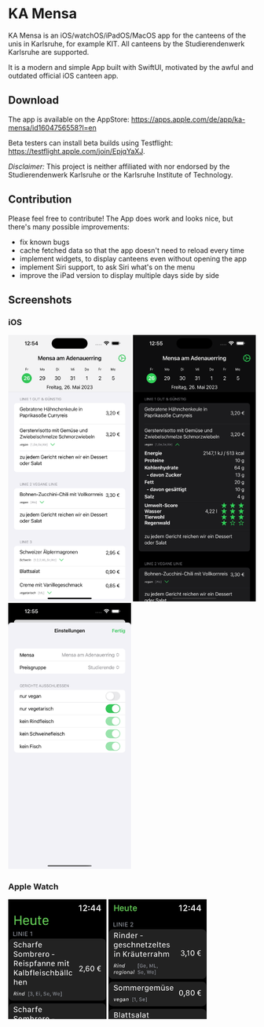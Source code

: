 # KA Mensa

KA Mensa is an iOS/watchOS/iPadOS/MacOS app for the canteens of the unis in Karlsruhe, for example KIT. 
All canteens by the Studierendenwerk Karlsruhe are supported.

It is a modern and simple App built with SwiftUI, motivated by the awful and outdated official iOS canteen app.

## Download
The app is available on the AppStore: https://apps.apple.com/de/app/ka-mensa/id1604756558?l=en

Beta testers can install beta builds using Testflight: https://testflight.apple.com/join/EpjqYaXJ.

*Disclaimer:* This project is neither affiliated with nor endorsed by the Studierendenwerk Karlsruhe or the Karlsruhe Institute of Technology.

## Contribution

Please feel free to contribute! The App does work and looks nice, but there's many possible improvements:
- fix known bugs
- cache fetched data so that the app doesn't need to reload every time
- implement widgets, to display canteens even without opening the app
- implement Siri support, to ask Siri what's on the menu
- improve the iPad version to display multiple days side by side

## Screenshots

### iOS
<p float="left">
  <img src="/resources/screenshots/iPhone14ProMax1.png" width="250" />
    <img src="/resources/screenshots/iPhone14ProMax2.png" width="250" />
  <img src="/resources/screenshots/iPhone14ProMax3.png" width="250" /> 
</p>

### Apple Watch
<p float="left">
  <img src="/resources/screenshots/watch2.PNG" width="200" />
    <img src="/resources/screenshots/watch1.PNG" width="200" /> 
</p>

